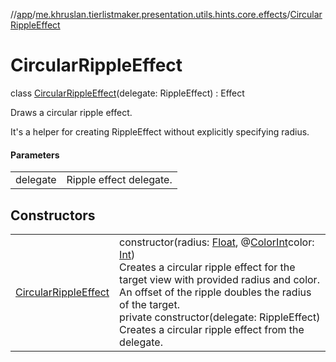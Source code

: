 //[app](../../../index.md)/[me.khruslan.tierlistmaker.presentation.utils.hints.core.effects](../index.md)/[CircularRippleEffect](index.md)

# CircularRippleEffect

class [CircularRippleEffect](index.md)(delegate: RippleEffect) : Effect

Draws a circular ripple effect.

It's a helper for creating RippleEffect without explicitly specifying radius.

#### Parameters

| | |
|---|---|
| delegate | Ripple effect delegate. |

## Constructors

| | |
|---|---|
| [CircularRippleEffect](-circular-ripple-effect.md) | constructor(radius: [Float](https://kotlinlang.org/api/latest/jvm/stdlib/kotlin/-float/index.html), @[ColorInt](https://developer.android.com/reference/kotlin/androidx/annotation/ColorInt.html)color: [Int](https://kotlinlang.org/api/latest/jvm/stdlib/kotlin/-int/index.html))<br>Creates a circular ripple effect for the target view with provided radius and color. An offset of the ripple doubles the radius of the target.<br>private constructor(delegate: RippleEffect)<br>Creates a circular ripple effect from the delegate. |
